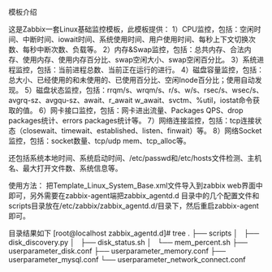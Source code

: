 
模板介绍

这是Zabbix一套Linux基础监控模板，此模板提供：
1）CPU监控，包括：空闲时间、中断时间、iowait时间、系统使用时间、用户使用时间、每秒上下文切换次数、每秒中断次数、负载等。
2）内存&Swap监控，包括：总共内存、合法内存、使用内存、使用内存百分比、swap空闲大小、swap空闲百分比。
3）系统进程监控，包括：当前进程总数、当前正在运行的进行。
4）磁盘容量监控，包括：总大小、已经使用的和未使用的、已使用百分比、空闲Inode百分比；使用自动发现。
5）磁盘状态监控，包括：rrqm/s、wrqm/s、r/s、w/s、rsec/s、wsec/s、avgrq-sz、avgqu-sz、await、r_await w_await、svctm、%util，iostat命令获取的值。
6）网卡接口监控，包括：网卡进出流量、Packages QPS、drop packages统计、errors packages统计等。
7）网络连接监控，包括：tcp连接状态（closewait、timewait、established、listen、finwait）等。
8）网络Socket监控，包括：socket数量、tcp/udp mem、tcp_alloc等。

还包括系统本地时间、系统启动时间、/etc/passwd和/etc/hosts文件检测、主机名、最大打开文件数、系统信息等。


使用方法：
把Template_Linux_System_Base.xml文件导入到zabbix web界面中即可，另外需要在zabbix-agent端把zabbix_agentd.d
目录中的几个配置文件和scripts目录放在/etc/zabbix/zabbix_agentd.d/目录下，然后重启zabbix-agent即可。

目录结果如下
[root@localhost zabbix_agentd.d]# tree
.
├── scripts
│   ├── disk_discovery.py
│   ├── disk_status.sh
│   └── mem_percent.sh
├── userparameter_disk.conf
├── userparameter_memory.conf
├── userparameter_mysql.conf
└── userparameter_network_connect.conf
